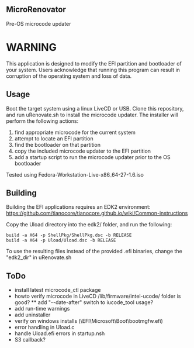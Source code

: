 ## MicroRenovator
Pre-OS microcode updater

# WARNING

This application is designed to modify the EFI partition and bootloader of
your system. Users acknowledge that running this program can result 
in corruption of the operating system and loss of data.


## Usage

Boot the target system using a linux LiveCD or USB. Clone this
repository, and run uRenovate.sh to install the microcode updater.
The installer will perform the following actions:
1. find appropriate microcode for the current system
2. attempt to locate an EFI partition
3. find the bootloader on that partition
4. copy the included microcode updater to the EFI partition
5. add a startup script to run the microcode updater prior to the OS bootloader

Tested using Fedora-Workstation-Live-x86_64-27-1.6.iso


## Building

Building the EFI applications requires an EDK2 environment:
https://github.com/tianocore/tianocore.github.io/wiki/Common-instructions

Copy the Uload directory into the edk2/ folder, and run the following:
```
build -a X64 -p ShellPkg/ShellPkg.dsc -b RELEASE
build -a X64 -p Uload/Uload.dsc -b RELEASE
```

To use the resulting files instead of the provided .efi binaries, change the "edk2_dir" in uRenovate.sh


## ToDo
* install latest microcode_ctl package
* howto verify microcode in LiveCD /lib/firmware/intel-ucode/ folder is good?
** add "--date-after" switch to iucode_tool usage?
* add run-time warnings
* add uninstaller
* verify on windows installs (\EFI\Microsoft\Boot\bootmgfw.efi)
* error handling in Uload.c
* handle Uload.efi errors in startup.nsh
* S3 callback?

